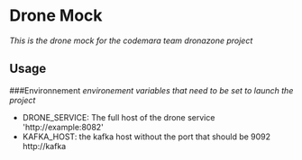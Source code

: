 # Drone Mock 
_This is the drone mock for the codemara team dronazone project_
## Usage
###Environnement
_environement variables that need to be set to launch the project_
- DRONE_SERVICE: The full host of the drone service 'http://example:8082'
- KAFKA_HOST: the kafka host without the port that should be 9092 http://kafka